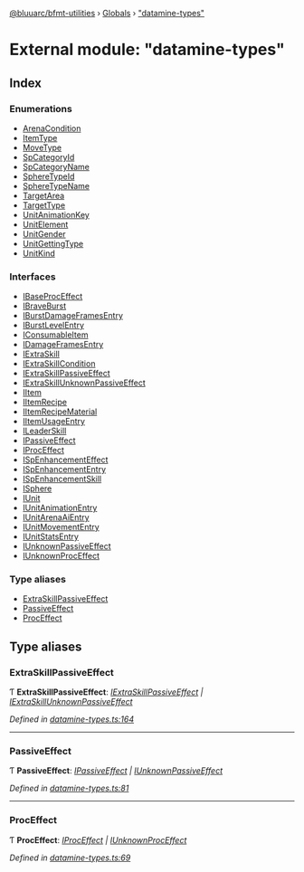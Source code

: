 [@bluuarc/bfmt-utilities](../README.md) › [Globals](../globals.md) › ["datamine-types"](_datamine_types_.md)

# External module: "datamine-types"

## Index

### Enumerations

* [ArenaCondition](../enums/_datamine_types_.arenacondition.md)
* [ItemType](../enums/_datamine_types_.itemtype.md)
* [MoveType](../enums/_datamine_types_.movetype.md)
* [SpCategoryId](../enums/_datamine_types_.spcategoryid.md)
* [SpCategoryName](../enums/_datamine_types_.spcategoryname.md)
* [SphereTypeId](../enums/_datamine_types_.spheretypeid.md)
* [SphereTypeName](../enums/_datamine_types_.spheretypename.md)
* [TargetArea](../enums/_datamine_types_.targetarea.md)
* [TargetType](../enums/_datamine_types_.targettype.md)
* [UnitAnimationKey](../enums/_datamine_types_.unitanimationkey.md)
* [UnitElement](../enums/_datamine_types_.unitelement.md)
* [UnitGender](../enums/_datamine_types_.unitgender.md)
* [UnitGettingType](../enums/_datamine_types_.unitgettingtype.md)
* [UnitKind](../enums/_datamine_types_.unitkind.md)

### Interfaces

* [IBaseProcEffect](../interfaces/_datamine_types_.ibaseproceffect.md)
* [IBraveBurst](../interfaces/_datamine_types_.ibraveburst.md)
* [IBurstDamageFramesEntry](../interfaces/_datamine_types_.iburstdamageframesentry.md)
* [IBurstLevelEntry](../interfaces/_datamine_types_.iburstlevelentry.md)
* [IConsumableItem](../interfaces/_datamine_types_.iconsumableitem.md)
* [IDamageFramesEntry](../interfaces/_datamine_types_.idamageframesentry.md)
* [IExtraSkill](../interfaces/_datamine_types_.iextraskill.md)
* [IExtraSkillCondition](../interfaces/_datamine_types_.iextraskillcondition.md)
* [IExtraSkillPassiveEffect](../interfaces/_datamine_types_.iextraskillpassiveeffect.md)
* [IExtraSkillUnknownPassiveEffect](../interfaces/_datamine_types_.iextraskillunknownpassiveeffect.md)
* [IItem](../interfaces/_datamine_types_.iitem.md)
* [IItemRecipe](../interfaces/_datamine_types_.iitemrecipe.md)
* [IItemRecipeMaterial](../interfaces/_datamine_types_.iitemrecipematerial.md)
* [IItemUsageEntry](../interfaces/_datamine_types_.iitemusageentry.md)
* [ILeaderSkill](../interfaces/_datamine_types_.ileaderskill.md)
* [IPassiveEffect](../interfaces/_datamine_types_.ipassiveeffect.md)
* [IProcEffect](../interfaces/_datamine_types_.iproceffect.md)
* [ISpEnhancementEffect](../interfaces/_datamine_types_.ispenhancementeffect.md)
* [ISpEnhancementEntry](../interfaces/_datamine_types_.ispenhancemententry.md)
* [ISpEnhancementSkill](../interfaces/_datamine_types_.ispenhancementskill.md)
* [ISphere](../interfaces/_datamine_types_.isphere.md)
* [IUnit](../interfaces/_datamine_types_.iunit.md)
* [IUnitAnimationEntry](../interfaces/_datamine_types_.iunitanimationentry.md)
* [IUnitArenaAiEntry](../interfaces/_datamine_types_.iunitarenaaientry.md)
* [IUnitMovementEntry](../interfaces/_datamine_types_.iunitmovemententry.md)
* [IUnitStatsEntry](../interfaces/_datamine_types_.iunitstatsentry.md)
* [IUnknownPassiveEffect](../interfaces/_datamine_types_.iunknownpassiveeffect.md)
* [IUnknownProcEffect](../interfaces/_datamine_types_.iunknownproceffect.md)

### Type aliases

* [ExtraSkillPassiveEffect](_datamine_types_.md#extraskillpassiveeffect)
* [PassiveEffect](_datamine_types_.md#passiveeffect)
* [ProcEffect](_datamine_types_.md#proceffect)

## Type aliases

###  ExtraSkillPassiveEffect

Ƭ **ExtraSkillPassiveEffect**: *[IExtraSkillPassiveEffect](../interfaces/_datamine_types_.iextraskillpassiveeffect.md) | [IExtraSkillUnknownPassiveEffect](../interfaces/_datamine_types_.iextraskillunknownpassiveeffect.md)*

*Defined in [datamine-types.ts:164](https://github.com/BluuArc/bfmt-utilities/blob/caba68a/src/datamine-types.ts#L164)*

___

###  PassiveEffect

Ƭ **PassiveEffect**: *[IPassiveEffect](../interfaces/_datamine_types_.ipassiveeffect.md) | [IUnknownPassiveEffect](../interfaces/_datamine_types_.iunknownpassiveeffect.md)*

*Defined in [datamine-types.ts:81](https://github.com/BluuArc/bfmt-utilities/blob/caba68a/src/datamine-types.ts#L81)*

___

###  ProcEffect

Ƭ **ProcEffect**: *[IProcEffect](../interfaces/_datamine_types_.iproceffect.md) | [IUnknownProcEffect](../interfaces/_datamine_types_.iunknownproceffect.md)*

*Defined in [datamine-types.ts:69](https://github.com/BluuArc/bfmt-utilities/blob/caba68a/src/datamine-types.ts#L69)*
